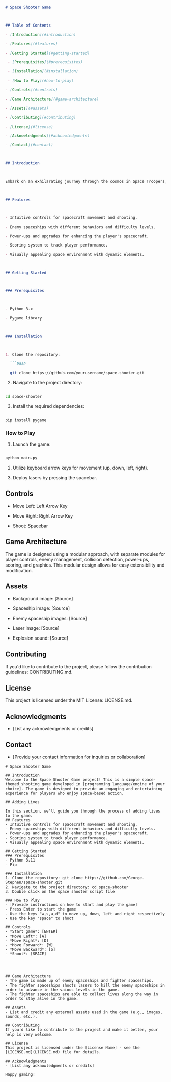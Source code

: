 
```markdown

# Space Shooter Game



## Table of Contents

- [Introduction](#introduction)

- [Features](#features)

- [Getting Started](#getting-started)

 - [Prerequisites](#prerequisites)

 - [Installation](#installation)

 - [How to Play](#how-to-play)

- [Controls](#controls)

- [Game Architecture](#game-architecture)

- [Assets](#assets)

- [Contributing](#contributing)

- [License](#license)

- [Acknowledgments](#acknowledgments)

- [Contact](#contact)



## Introduction



Embark on an exhilarating journey through the cosmos in Space Troopers, a captivating space shooter game developed using the Python programming language and the Pygame library. Defend the galaxy from relentless enemy forces, upgrade your spaceship, and claim your place among the stars as the most skilled cosmic pilot.



## Features



- Intuitive controls for spacecraft movement and shooting.

- Enemy spaceships with different behaviors and difficulty levels.

- Power-ups and upgrades for enhancing the player's spacecraft.

- Scoring system to track player performance.

- Visually appealing space environment with dynamic elements.



## Getting Started



### Prerequisites



- Python 3.x

- Pygame library



### Installation



1. Clone the repository:

  ```bash

  git clone https://github.com/yourusername/space-shooter.git

  ```



2. Navigate to the project directory:

  ```bash

  cd space-shooter

  ```



3. Install the required dependencies:

  ```bash

  pip install pygame

  ```



### How to Play



1. Launch the game:

  ```bash

  python main.py

  ```



2. Utilize keyboard arrow keys for movement (up, down, left, right).

3. Deploy lasers by pressing the spacebar.



## Controls



- Move Left: Left Arrow Key

- Move Right: Right Arrow Key

- Shoot: Spacebar



## Game Architecture



The game is designed using a modular approach, with separate modules for player controls, enemy management, collision detection, power-ups, scoring, and graphics. This modular design allows for easy extensibility and modification.



## Assets



- Background image: [Source]

- Spaceship image: [Source]

- Enemy spaceship images: [Source]

- Laser image: [Source]

- Explosion sound: [Source]



## Contributing



If you'd like to contribute to the project, please follow the contribution guidelines: CONTRIBUTING.md.



## License



This project is licensed under the MIT License: LICENSE.md.



## Acknowledgments



- [List any acknowledgments or credits]



## Contact



- [Provide your contact information for inquiries or collaboration]

```
# Space Shooter Game

## Introduction
Welcome to the Space Shooter Game project! This is a simple space-themed shooting game developed in [programming language/engine of your choice]. The game is designed to provide an engaging and entertaining experience for players who enjoy space-based action.

## Adding Lives

In this section, we'll guide you through the process of adding lives to the game.
## Features
- Intuitive controls for spacecraft movement and shooting.
- Enemy spaceships with different behaviors and difficulty levels.
- Power-ups and upgrades for enhancing the player's spacecraft.
- Scoring system to track player performance.
- Visually appealing space environment with dynamic elements.

## Getting Started
### Prerequisites
- Python 3.11
- Pip

### Installation
1. Clone the repository: git clone https://github.com/George-Stephen/space-shooter.git
2. Navigate to the project directory: cd space-shooter
3. Double click on the space shooter script file

### How to Play
- [Provide instructions on how to start and play the game]
- Press Enter to start the game
- Use the keys "w,s,a,d" to move up, down, left and right respectively
- Use the key "space" to shoot

## Controls
- *Start game*: [ENTER]
- *Move Left*: [A]
- *Move Right*: [D]
- *Move Forward*: [W]
- *Move Backward*: [S]
- *Shoot*: [SPACE]




## Game Architecture
- The game is made up of enemy spaceships and fighter spaceships.
- The fighter spaceships shoots lasers to kill the enemy spaceships in order to advance in the vaious levels in the game.
- The fighter spaceships are able to collect lives along the way in order to stay alive in the game.

## Assets
- List and credit any external assets used in the game (e.g., images, sounds, etc.).

## Contributing
If you'd like to contribute to the project and make it better, your help is very welcome.

## License
This project is licensed under the [License Name] - see the [LICENSE.md](LICENSE.md) file for details.

## Acknowledgments
- [List any acknowledgments or credits]

Happy gaming!
